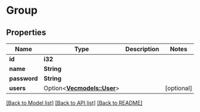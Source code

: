 # Group

## Properties

Name | Type | Description | Notes
------------ | ------------- | ------------- | -------------
**id** | **i32** |  | 
**name** | **String** |  | 
**password** | **String** |  | 
**users** | Option<[**Vec<models::User>**](User.md)> |  | [optional]

[[Back to Model list]](../README.md#documentation-for-models) [[Back to API list]](../README.md#documentation-for-api-endpoints) [[Back to README]](../README.md)


